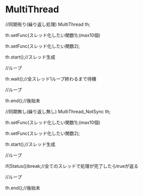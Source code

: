 # MultiThread

//同期有り(繰り返し処理)
MultiThread th;

th.setFunc(スレッド化したい関数1);(max10個)

th.setFunc(スレッド化したい関数2);

th.start();//スレッド生成

//ループ

th.wait();//全スレッド1ループ終わるまで待機

//ループ

th.end();//後始末

//同期無し(繰り返し無し)
MultiThread_NotSync th;

th.setFunc(スレッド化したい関数1);(max10個)

th.setFunc(スレッド化したい関数2);

th.start();//スレッド生成

//ループ

if(Status())break;//全てのスレッドで処理が完了したらtrueが返る

//ループ

th.end();//後始末
